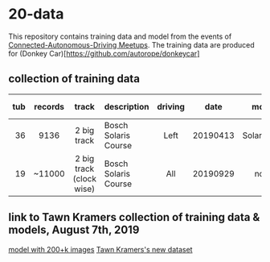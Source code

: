 # 20-data

This repository contains training data and model from the events of [Connected-Autonomous-Driving Meetups](https://www.meetup.com/Connected-Autonomous-Driving/).
The training data are produced for (Donkey Car)[https://github.com/autorope/donkeycar]

## collection of training data

| tub             | records | track                   | description          | driving   | date     | model      | data quality    |
|----------------:|:-------:|:-----------------------:|:---------------------|:---------:|:--------:|:----------:|:--------------:|
| 36              |    9136 | 2 big track             | Bosch Solaris Course | Left      | 20190413 | Solaris2.h5 | [tubhist](https://github.com/connected-autonomous-mobilty/20-data/blob/master/images/tubhist_tub_36_19-04-13.png)|
| 19              |  ~11000 | 2 big track (clock wise)| Bosch Solaris Course | All       | 20190929 | none        | none |

## link to Tawn Kramers collection of training data & models, August 7th, 2019
 [model with 200+k images](https://drive.google.com/open?id=18Qfc_T5fpUmuTqXFZbJZrQhlf2l3S0VK)
 [Tawn Kramers's new dataset](https://tawn-train.s3.amazonaws.com/log_donkey/lg_data.tar.gz)
 
